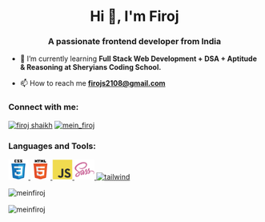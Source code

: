 <h1 align="center">Hi 👋, I'm Firoj</h1>
<h3 align="center">A passionate frontend developer from India</h3>

- 🌱 I’m currently learning **Full Stack Web Development + DSA + Aptitude & Reasoning at Sheryians Coding School.**

- 📫 How to reach me **firojs2108@gmail.com**

<h3 align="left">Connect with me:</h3>
<p align="left">
<a href="https://linkedin.com/in/firoj shaikh" target="blank"><img align="center" src="https://raw.githubusercontent.com/rahuldkjain/github-profile-readme-generator/master/src/images/icons/Social/linked-in-alt.svg" alt="firoj shaikh" height="30" width="40" /></a>
<a href="https://instagram.com/mein_firoj" target="blank"><img align="center" src="https://raw.githubusercontent.com/rahuldkjain/github-profile-readme-generator/master/src/images/icons/Social/instagram.svg" alt="mein_firoj" height="30" width="40" /></a>
</p>

<h3 align="left">Languages and Tools:</h3>
<p align="left"> <a href="https://www.w3schools.com/css/" target="_blank" rel="noreferrer"> <img src="https://raw.githubusercontent.com/devicons/devicon/master/icons/css3/css3-original-wordmark.svg" alt="css3" width="40" height="40"/> </a> <a href="https://www.w3.org/html/" target="_blank" rel="noreferrer"> <img src="https://raw.githubusercontent.com/devicons/devicon/master/icons/html5/html5-original-wordmark.svg" alt="html5" width="40" height="40"/> </a> <a href="https://developer.mozilla.org/en-US/docs/Web/JavaScript" target="_blank" rel="noreferrer"> <img src="https://raw.githubusercontent.com/devicons/devicon/master/icons/javascript/javascript-original.svg" alt="javascript" width="40" height="40"/> </a> <a href="https://sass-lang.com" target="_blank" rel="noreferrer"> <img src="https://raw.githubusercontent.com/devicons/devicon/master/icons/sass/sass-original.svg" alt="sass" width="40" height="40"/> </a> <a href="https://tailwindcss.com/" target="_blank" rel="noreferrer"> <img src="https://www.vectorlogo.zone/logos/tailwindcss/tailwindcss-icon.svg" alt="tailwind" width="40" height="40"/> </a> </p>

<p><img align="center" src="https://github-readme-stats.vercel.app/api/top-langs?username=meinfiroj&show_icons=true&locale=en&layout=compact" alt="meinfiroj" /></p>

<p><img align="center" src="https://github-readme-streak-stats.herokuapp.com/?user=meinfiroj&" alt="meinfiroj" /></p>
